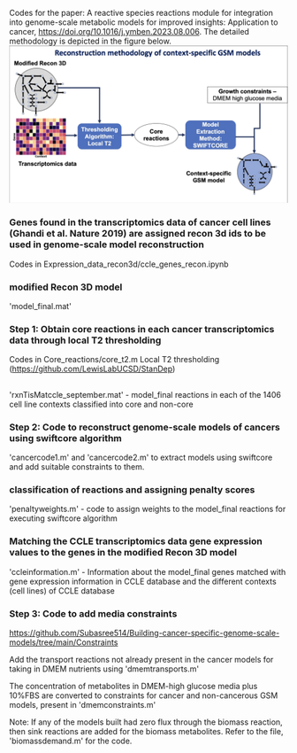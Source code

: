 Codes for the paper: A reactive species reactions module for integration into genome-scale metabolic models for improved insights: Application to cancer, https://doi.org/10.1016/j.ymben.2023.08.006. The detailed methodology is depicted in the figure below. 
![image-url](https://github.com/Subasree514/Building-cancer-specific-genome-scale-models/blob/main/GEMs.png)

### Genes found in the transcriptomics data of cancer cell lines (Ghandi et al. Nature 2019) are assigned recon 3d ids to be used in genome-scale model reconstruction
Codes in Expression_data_recon3d/ccle_genes_recon.ipynb

### modified Recon 3D model
'model_final.mat'

### Step 1: Obtain core reactions in each cancer transcriptomics data through local T2 thresholding
Codes in Core_reactions/core_t2.m
Local T2 thresholding (https://github.com/LewisLabUCSD/StanDep)
## 
'rxnTisMatccle_september.mat' - model_final reactions in each of the 1406 cell line contexts classified into core and non-core

### Step 2: Code to reconstruct genome-scale models of cancers using swiftcore algorithm 
'cancercode1.m' and 'cancercode2.m' to extract models using swiftcore and add suitable constraints to them. 
### classification of reactions and assigning penalty scores
'penaltyweights.m' - code to assign weights to the  model_final reactions for executing swiftcore algorithm
### Matching the CCLE transcriptomics data gene expression values to the genes in the modified Recon 3D model
'ccleinformation.m' - Information about the model_final genes matched with gene expression information in CCLE database and the different contexts (cell lines) of CCLE database

### Step 3: Code to add media constraints
https://github.com/Subasree514/Building-cancer-specific-genome-scale-models/tree/main/Constraints

Add the transport reactions not already present in the cancer models for taking in DMEM nutrients using 'dmemtransports.m'

The concentration of metabolites in DMEM-high glucose media plus 10%FBS are converted to constraints for cancer and non-cancerous GSM models, present in 'dmemconstraints.m' 

Note: If any of the models built had zero flux through the biomass reaction, then sink reactions are added for the biomass metabolites. Refer to the file, 'biomassdemand.m' for the code.
